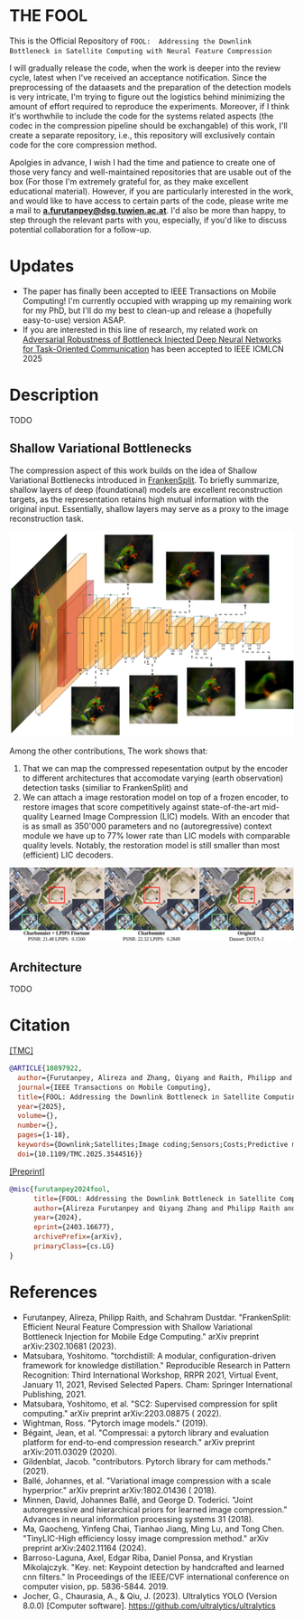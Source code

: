# THE FOOL
This is the Official Repository of `FOOL:  Addressing the Downlink Bottleneck in Satellite Computing with Neural Feature Compression`

I will gradually release the code, when the work is deeper into the review cycle, latest when I've received an acceptance notification.
Since the preprocessing of the dataasets and the preparation of the detection models is very intricate, I'm trying to figure out the logistics behind minimizing the amount of effort required to reproduce the experiments.
Moreover, if I think it's worthwhile to include the code for the systems related aspects (the codec in the compression pipeline should be exchangable) of this work, I'll create a separate repository, i.e., this repository will exclusively contain code for the core compression method.

Apolgies in advance, I wish I had the time and patience to create one of those very fancy and well-maintained repositories that are usable out of the box (For those I'm extremely grateful for, as they make excellent educational material).
However, if you are particularly interested in the work, and would like to have access to certain parts of the code, please write me a mail to **a.furutanpey@dsg.tuwien.ac.at**. I'd also be more than happy, to step through the relevant parts with you, especially, if you'd like to discuss potential collaboration for a follow-up.

# Updates

- The paper has finally been accepted to IEEE Transactions on Mobile Computing! I'm currently occupied with wrapping up my remaining work for my PhD, but I'll do my best to clean-up and release a (hopefully easy-to-use) version ASAP.
- If you are interested in this line of research, my related work on [Adversarial Robustness of Bottleneck Injected Deep Neural Networks for Task-Oriented Communication](https://arxiv.org/abs/2412.10265) has been accepted to IEEE ICMLCN 2025 


# Description
TODO

## Shallow Variational Bottlenecks 

The compression aspect of this work builds on the idea of Shallow Variational Bottlenecks introduced in  [FrankenSplit](https://github.com/rezafuru/FrankenSplit).
To briefly summarize, shallow layers of deep (foundational) models are excellent reconstruction targets, as the representation retains high mutual information with the original input.
Essentially, shallow layers may serve as a proxy to the image reconstruction task. 

![Recon Motivational](figs/recon-motivational.png)

Among the other contributions, The work shows that:
1) That we can map the compressed repesentation output by the encoder to different architectures that accomodate varying (earth observation) detection tasks (similiar to FrankenSplit) and
2) We can attach a image restoration model on top of a frozen encoder, to restore images that score competitively against state-of-the-art mid-quality Learned Image Compression (LIC) models. With an encoder that is as small as 350'000 parameters and no (autoregressive) context module we have up to 77% lower rate than LIC models with comparable quality levels. Notably, the restoration model is still smaller than most (efficient) LIC decoders.  

![Recon Showcase](figs/qual_analysis_pt2.png)

## Architecture
TODO


# Citation

[[TMC]](https://ieeexplore.ieee.org/document/10897922)
```bibtex
@ARTICLE{10897922,
  author={Furutanpey, Alireza and Zhang, Qiyang and Raith, Philipp and Pfandzelter, Tobias and Wang, Shangguang and Dustdar, Schahram},
  journal={IEEE Transactions on Mobile Computing}, 
  title={FOOL: Addressing the Downlink Bottleneck in Satellite Computing with Neural Feature Compression}, 
  year={2025},
  volume={},
  number={},
  pages={1-18},
  keywords={Downlink;Satellites;Image coding;Sensors;Costs;Predictive models;Earth;Space vehicles;Extraterrestrial measurements;Computational modeling;Edge Computing;Edge Intelligence;Orbital Edge Computing;Low Earth Orbit;Satellite Inference;Data Compression;Learned Image Compression;Neural Feature Compression},
  doi={10.1109/TMC.2025.3544516}}
```

[[Preprint]](https://arxiv.org/abs/2403.16677)

```bibtex
@misc{furutanpey2024fool,
      title={FOOL: Addressing the Downlink Bottleneck in Satellite Computing with Neural Feature Compression}, 
      author={Alireza Furutanpey and Qiyang Zhang and Philipp Raith and Tobias Pfandzelter and Shangguang Wang and Schahram Dustdar},
      year={2024},
      eprint={2403.16677},
      archivePrefix={arXiv},
      primaryClass={cs.LG}
}
```

# References

- Furutanpey, Alireza, Philipp Raith, and Schahram Dustdar. "FrankenSplit: Efficient Neural Feature Compression with Shallow Variational Bottleneck Injection for Mobile Edge Computing." arXiv preprint arXiv:2302.10681 (2023).
- Matsubara, Yoshitomo. "torchdistill: A modular, configuration-driven framework for knowledge distillation."
  Reproducible Research in Pattern Recognition: Third International Workshop, RRPR 2021, Virtual Event, January 11,
  2021, Revised Selected Papers. Cham: Springer International Publishing, 2021.
- Matsubara, Yoshitomo, et al. "SC2: Supervised compression for split computing." arXiv preprint arXiv:2203.08875 (
  2022).
- Wightman, Ross. "Pytorch image models." (2019).
- Bégaint, Jean, et al. "Compressai: a pytorch library and evaluation platform for end-to-end compression research."
  arXiv preprint arXiv:2011.03029 (2020).
- Gildenblat, Jacob. "contributors. Pytorch library for cam methods." (2021).
- Ballé, Johannes, et al. "Variational image compression with a scale hyperprior." arXiv preprint arXiv:1802.01436 (
  2018).
- Minnen, David, Johannes Ballé, and George D. Toderici. "Joint autoregressive and hierarchical priors for learned image
  compression." Advances in neural information processing systems 31 (2018).
- Ma, Gaocheng, Yinfeng Chai, Tianhao Jiang, Ming Lu, and Tong Chen. "TinyLIC-High efficiency lossy image compression method." arXiv preprint arXiv:2402.11164 (2024).
- Barroso-Laguna, Axel, Edgar Riba, Daniel Ponsa, and Krystian Mikolajczyk. "Key. net: Keypoint detection by handcrafted and learned cnn filters." In Proceedings of the IEEE/CVF international conference on computer vision, pp. 5836-5844. 2019.
- Jocher, G., Chaurasia, A., & Qiu, J. (2023). Ultralytics YOLO (Version 8.0.0) [Computer software]. https://github.com/ultralytics/ultralytics
